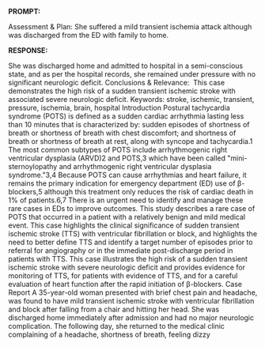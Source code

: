 **PROMPT:**

Assessment & Plan:  She suffered a mild transient ischemia attack although was discharged from the ED with family to home.

**RESPONSE:**

  She was discharged home and admitted to hospital in a semi-conscious state, and as per the hospital records, she remained under pressure with no significant neurologic deficit.  Conclusions & Relevance:  This case demonstrates the high risk of a sudden transient ischemic stroke with associated severe neurologic deficit. Keywords: stroke, ischemic, transient, pressure, ischemia, brain, hospital  Introduction Postural tachycardia syndrome (POTS) is defined as a sudden cardiac arrhythmia lasting less than 10 minutes that is characterized by: sudden episodes of shortness of breath or shortness of breath with chest discomfort; and shortness of breath or shortness of breath at rest, along with syncope and tachycardia.1 The most common subtypes of POTS include arrhythmogenic right ventricular dysplasia (ARVD)2 and POTS,3 which have been called "mini-sternoylopathy and arrhythmogenic right ventricular dysplasia syndrome."3,4 Because POTS can cause arrhythmias and heart failure, it remains the primary indication for emergency department (ED) use of β-blockers,5 although this treatment only reduces the risk of cardiac death in 1% of patients.6,7 There is an urgent need to identify and manage these rare cases in EDs to improve outcomes. This study describes a rare case of POTS that occurred in a patient with a relatively benign and mild medical event. This case highlights the clinical significance of sudden transient ischemic stroke (TTS) with ventricular fibrillation or block, and highlights the need to better define TTS and identify a target number of episodes prior to referral for angiography or in the immediate post-discharge period in patients with TTS. This case illustrates the high risk of a sudden transient ischemic stroke with severe neurologic deficit and provides evidence for monitoring of TTS, for patients with evidence of TTS, and for a careful evaluation of heart function after the rapid initiation of β-blockers.  Case Report A 35-year-old woman presented with brief chest pain and headache, was found to have mild transient ischemic stroke with ventricular fibrillation and block after falling from a chair and hitting her head. She was discharged home immediately after admission and had no major neurologic complication. The following day, she returned to the medical clinic complaining of a headache, shortness of breath, feeling dizzy